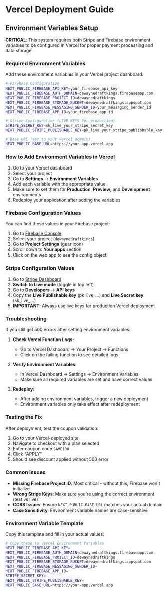 # Vercel Deployment Guide

## Environment Variables Setup

**CRITICAL**: This system requires both Stripe and Firebase environment variables to be configured in Vercel for proper payment processing and data storage.

### Required Environment Variables

Add these environment variables in your Vercel project dashboard:

```bash
# Firebase Configuration
NEXT_PUBLIC_FIREBASE_API_KEY=your_firebase_api_key
NEXT_PUBLIC_FIREBASE_AUTH_DOMAIN=dewaynedraftkings.firebaseapp.com
NEXT_PUBLIC_FIREBASE_PROJECT_ID=dewaynedraftkings
NEXT_PUBLIC_FIREBASE_STORAGE_BUCKET=dewaynedraftkings.appspot.com
NEXT_PUBLIC_FIREBASE_MESSAGING_SENDER_ID=your_messaging_sender_id
NEXT_PUBLIC_FIREBASE_APP_ID=your_firebase_app_id

# Stripe Configuration (LIVE KEYS for production)
STRIPE_SECRET_KEY=sk_live_your_stripe_secret_key
NEXT_PUBLIC_STRIPE_PUBLISHABLE_KEY=pk_live_your_stripe_publishable_key

# Base URL (set to your Vercel domain)
NEXT_PUBLIC_BASE_URL=https://your-app.vercel.app
```

### How to Add Environment Variables in Vercel

1. Go to your Vercel dashboard
2. Select your project
3. Go to **Settings** → **Environment Variables**
4. Add each variable with the appropriate value
5. Make sure to set them for **Production**, **Preview**, and **Development** environments
6. Redeploy your application after adding the variables

### Firebase Configuration Values

You can find these values in your Firebase project:

1. Go to [Firebase Console](https://console.firebase.google.com/)
2. Select your project (`dewaynedraftkings`)
3. Go to **Project Settings** (gear icon)
4. Scroll down to **Your apps** section
5. Click on the web app to see the config object

### Stripe Configuration Values

1. Go to [Stripe Dashboard](https://dashboard.stripe.com/)
2. **Switch to Live mode** (toggle in top left)
3. Go to **Developers** → **API keys**
4. Copy the **Live Publishable key** (pk_live_...) and **Live Secret key** (sk_live_...)
5. **IMPORTANT**: Always use live keys for production Vercel deployment

### Troubleshooting

If you still get 500 errors after setting environment variables:

1. **Check Vercel Function Logs:**
   - Go to Vercel Dashboard → Your Project → Functions
   - Click on the failing function to see detailed logs

2. **Verify Environment Variables:**
   - In Vercel Dashboard → Settings → Environment Variables
   - Make sure all required variables are set and have correct values

3. **Redeploy:**
   - After adding environment variables, trigger a new deployment
   - Environment variables only take effect after redeployment

### Testing the Fix

After deployment, test the coupon validation:

1. Go to your Vercel-deployed site
2. Navigate to checkout with a plan selected
3. Enter coupon code `SAVE100`
4. Click "APPLY"
5. Should see discount applied without 500 error

### Common Issues

- **Missing Firebase Project ID**: Most critical - without this, Firebase won't initialize
- **Wrong Stripe Keys**: Make sure you're using the correct environment (test vs live)
- **CORS Issues**: Ensure `NEXT_PUBLIC_BASE_URL` matches your actual domain
- **Case Sensitivity**: Environment variable names are case-sensitive

### Environment Variable Template

Copy this template and fill in your actual values:

```bash
# Copy these to Vercel Environment Variables
NEXT_PUBLIC_FIREBASE_API_KEY=
NEXT_PUBLIC_FIREBASE_AUTH_DOMAIN=dewaynedraftkings.firebaseapp.com
NEXT_PUBLIC_FIREBASE_PROJECT_ID=dewaynedraftkings
NEXT_PUBLIC_FIREBASE_STORAGE_BUCKET=dewaynedraftkings.appspot.com
NEXT_PUBLIC_FIREBASE_MESSAGING_SENDER_ID=
NEXT_PUBLIC_FIREBASE_APP_ID=
STRIPE_SECRET_KEY=
NEXT_PUBLIC_STRIPE_PUBLISHABLE_KEY=
NEXT_PUBLIC_BASE_URL=https://your-app.vercel.app
```
